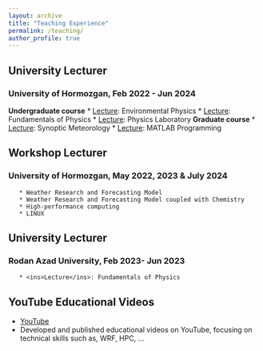 ```yaml
---
layout: archive
title: "Teaching Experience"
permalink: /teaching/
author_profile: true
---
```


## University Lecturer
   ### University of Hormozgan, Feb 2022 - Jun 2024
   **Undergraduate course**
       * <ins>Lecture</ins>: Environmental Physics
       * <ins>Lecture</ins>: Fundamentals of Physics
       * <ins>Lecture</ins>: Physics Laboratory
  **Graduate course**
       * <ins>Lecture</ins>: Synoptic Meteorology
       * <ins>Lecture</ins>: MATLAB Programming

## Workshop Lecturer
   ### University of Hormozgan, May 2022, 2023 & July 2024
       * Weather Research and Forecasting Model
       * Weather Research and Forecasting Model coupled with Chemistry
       * High-performance computing
       * LINUX 

## University Lecturer
   ### Rodan Azad University, Feb 2023- Jun 2023
       * <ins>Lecture</ins>: Fundamentals of Physics

## YouTube Educational Videos
   * [YouTube](https://www.youtube.com/@MonaZarghamipour)
   * Developed and published educational videos on YouTube, focusing on technical skills such as, WRF, HPC, …

